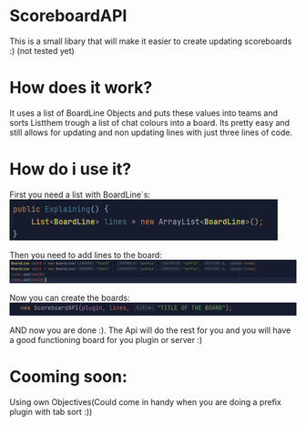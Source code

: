 # ScoreboardAPI
This is a small libary that will make it easier to create updating scoreboards :) (not tested yet)


# How does it work?

It uses a list of BoardLine Objects and puts these values into teams and sorts Listthem trough a list of chat colours into a board.
Its pretty easy and still allows for updating and non updating lines with just three lines of code.

# How do i use it?

First you need a list with BoardLine`s:
![img.png](pictures/img.png)

Then you need to add lines to the board:
![img_1.png](pictures/img_1.png)

Now you can create the boards:
![img_2.png](pictures/img_2.png)

AND now you are done :).
The Api will do the rest for you and you will have a good functioning board for you plugin or server :)




# Cooming soon:
Using own Objectives(Could come in handy when you are doing a prefix plugin with tab sort :))

